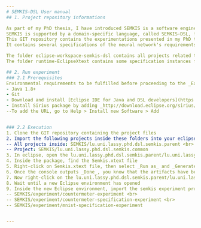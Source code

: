 ```yaml
---
# SEMKIS-DSL User manual
## 1. Project repository informations

As part of my PhD thesis, I have introduced SEMKIS is a software engineering methodology for the knowledge management of intelligent systems.
SEMKIS is supported by a domain-specific language, called SEMKIS-DSL, for specifying the neural network's recognition skills.
This GIT repository contains the experimentations presented in my PhD thesis related to SEMKIS.
It contains several specifications of the neural network's requirements and key-properties.

The folder eclipse-workspace-semkis-dsl contains all projects related to the SEMKIS-DSL grammar.
The folder runtime-EclipseXtext contains some specification instances for MNIST and counter meter case study.

## 2. Run experiment
### 2.1 Prerequisites
Environmental requirements to be fulfilled before proceeding to the _Execution_.
- Java 1.8+
- Git
- Download and install [Eclipse IDE for Java and DSL developers](https://www.eclipse.org/downloads/packages/)
- Install Sirius package by adding _http://download.eclipse.org/sirius/updates/releases/6.6.0/2020-09_ to your Eclipse installation to reach the update site of Sirius <br>
--To add the URL, go to Help > Install new Software > Add


### 2.2 Execution
1. Clone the GIT repository containing the project files
2. Import the following projects inside these folders into your eclipse environment: <br>
-- All projects inside: SEMKIS/lu.uni.lassy.phd.dsl.semkis.parent <br>
-- Project: SEMKIS/lu.uni.lassy.phd.dsl.semkis.common
3. In eclipse, open the lu.uni.lassy.phd.dsl.semkis.parent/lu.uni.lassy.phd.dsl.semkis/src/lu.uni.lassy.phd.dsl.semkis package contained in lu.uni.lassy.phd.dsl.semkis.parent 
4. Inside the package, find the Semkis.xtext file
5. Right-click on Semkis.xtext file, then select _Run as_ and _Generate Xtext Artifacts_
6. Once the console outputs _Done_, you know that the artifacts have been generated
7. Now right-click on the lu.uni.lassy.phd.dsl.semkis.parent/lu.uni.lassy.phd.dsl.semkis package, then select _Run as_ and Eclipse Application
8. Wait until a new Eclipse environment has opened
9. Inside the new Eclipse environment, import the semkis experiment project folders:<br>
-- SEMKIS/experiment/countermeter-experiment <br>
-- SEMKIS/experiment/countermeter-specification-experiment <br>
-- SEMKIS/experiment/mnist-specification-experiment


---
```

